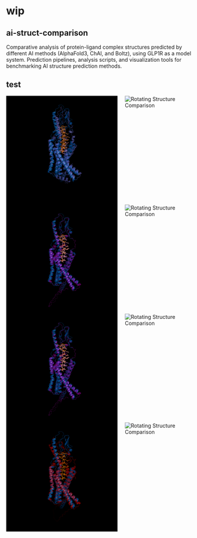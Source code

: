 # wip


## ai-struct-comparison
Comparative analysis of protein-ligand complex structures predicted by different AI methods (AlphaFold3, ChAI, and Boltz), using GLP1R as a model system. Prediction pipelines, analysis scripts, and visualization tools for benchmarking AI structure prediction methods.

## test
<div style="display: flex; gap: 20px;">
    <img src="results/glp1r_glp1/pymol/pdb-chai.png" width="300" alt="Static Structure Comparison">
    <img src="results/glp1r_glp1/pymol/pdb-chai.gif" width="300" alt="Rotating Structure Comparison">
</div>

<div style="display: flex; gap: 20px;">
    <img src="results/glp1r_glp1/pymol/pdb-af3.png" width="300" alt="Static Structure Comparison">
    <img src="results/glp1r_glp1/pymol/pdb-af3.gif" width="300" alt="Rotating Structure Comparison">
</div>

<div style="display: flex; gap: 20px;">
    <img src="results/glp1r_glp1/pymol/pdb-af3.png" width="300" alt="Static Structure Comparison">
    <img src="results/glp1r_glp1/pymol/pdb-af3.gif" width="300" alt="Rotating Structure Comparison">
</div>

<div style="display: flex; gap: 20px;">
    <img src="results/glp1r_glp1/pymol/pdb-af2.png" width="300" alt="Static Structure Comparison">
    <img src="results/glp1r_glp1/pymol/pdb-af2.gif" width="300" alt="Rotating Structure Comparison">
</div>